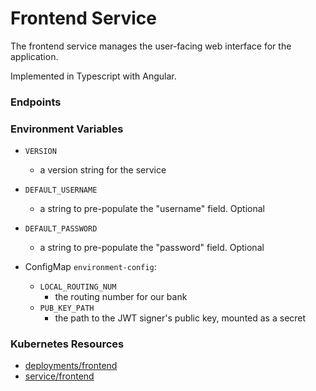 # Frontend Service

The frontend service manages the user-facing web interface for the application.

Implemented in Typescript with Angular.

### Endpoints

### Environment Variables

- `VERSION`
  - a version string for the service
- `DEFAULT_USERNAME`
  - a string to pre-populate the "username" field. Optional
- `DEFAULT_PASSWORD`
  - a string to pre-populate the "password" field. Optional

- ConfigMap `environment-config`:
  - `LOCAL_ROUTING_NUM`
    - the routing number for our bank
  - `PUB_KEY_PATH`
    - the path to the JWT signer's public key, mounted as a secret

### Kubernetes Resources

- [deployments/frontend](/kubernetes-manifests/frontend.yaml)
- [service/frontend](/kubernetes-manifests/frontend.yaml)